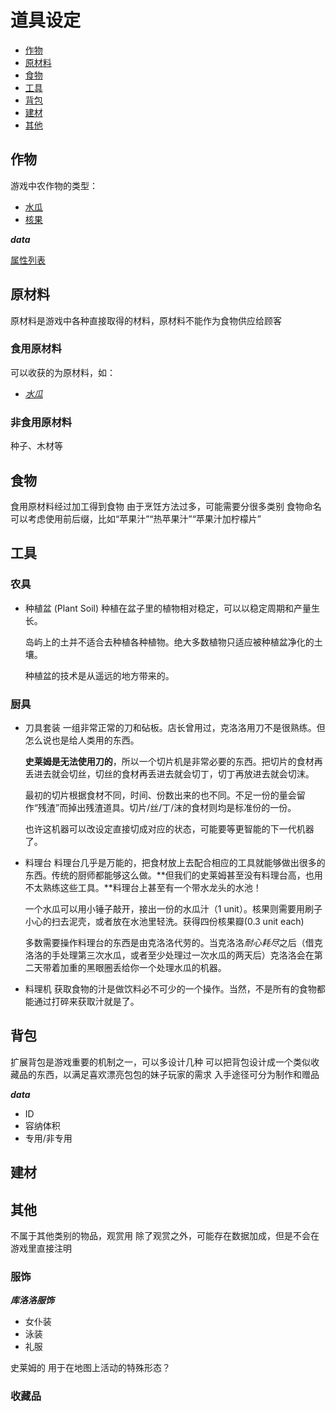 # 道具设定

- [作物](#作物)
- [原材料](#原材料)
- [食物](#食物)
- [工具](#工具)
- [背包](#背包)
- [建材](#建材)
- [其他](#其他)

## 作物

游戏中农作物的类型：

- [水瓜](items\waterfruit.md)
- [核果](items\corefruit.md)

***data***

[属性列表](items\\_itemproperty.md#标准列表)


## 原材料

原材料是游戏中各种直接取得的材料，原材料不能作为食物供应给顾客

### 食用原材料

可以收获的为原材料，如：

- [*水瓜*](items\waterfruit.md#141-%e6%b0%b4%e7%93%9c)

### 非食用原材料

种子、木材等

## 食物

食用原材料经过加工得到食物
由于烹饪方法过多，可能需要分很多类别
食物命名可以考虑使用前后缀，比如“苹果汁”“热苹果汁”“苹果汁加柠檬片”

## 工具

### 农具

- 种植盆 (Plant Soil)
    种植在盆子里的植物相对稳定，可以以稳定周期和产量生长。

    岛屿上的土并不适合去种植各种植物。绝大多数植物只适应被种植盆净化的土壤。

    种植盆的技术是从遥远的地方带来的。

### 厨具

- 刀具套装
    一组非常正常的刀和砧板。店长曾用过，克洛洛用刀不是很熟练。但怎么说也是给人类用的东西。

    **史莱姆是无法使用刀的**，所以一个切片机是非常必要的东西。把切片的食材再丢进去就会切丝，切丝的食材再丢进去就会切丁，切丁再放进去就会切沫。

    最初的切片根据食材不同，时间、份数出来的也不同。不足一份的量会留作“残渣”而掉出残渣道具。切片/丝/丁/沫的食材则均是标准份的一份。

    也许这机器可以改设定直接切成对应的状态，可能要等更智能的下一代机器了。

- 料理台
    料理台几乎是万能的，把食材放上去配合相应的工具就能够做出很多的东西。传统的厨师都能够这么做。**但我们的史莱姆甚至没有料理台高，也用不太熟练这些工具。**料理台上甚至有一个带水龙头的水池！

    一个水瓜可以用小锤子敲开，接出一份的水瓜汁（1 unit）。核果则需要用刷子小心的扫去泥壳，或者放在水池里轻洗。获得四份核果瓣(0.3 unit each)

    多数需要操作料理台的东西是由克洛洛代劳的。当克洛洛*耐心耗尽*之后（借克洛洛的手处理第三次水瓜，或者至少处理过一次水瓜的两天后）克洛洛会在第二天带着加重的黑眼圈丢给你一个处理水瓜的机器。

- 料理机
    获取食物的汁是做饮料必不可少的一个操作。当然，不是所有的食物都能通过打碎来获取汁就是了。

## 背包

扩展背包是游戏重要的机制之一，可以多设计几种
可以把背包设计成一个类似收藏品的东西，以满足喜欢漂亮包包的妹子玩家的需求
入手途径可分为制作和赠品

***data***

- ID
- 容纳体积
- 专用/非专用

## 建材

## 其他

不属于其他类别的物品，观赏用
除了观赏之外，可能存在数据加成，但是不会在游戏里直接注明

### 服饰

***库洛洛服饰***

- 女仆装
- 泳装
- 礼服

史莱姆的
用于在地图上活动的特殊形态？

### 收藏品
